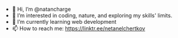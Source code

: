 - 👋 Hi, I’m @natancharge
- 👀 I’m interested in coding, nature, and exploring my skills' limits.
- 🌱 I’m currently learning web development
- 📫 How to reach me: https://linktr.ee/netanelchertkov

<!---
natancharge/natancharge is a ✨ special ✨ repository because its `README.md` (this file) appears on your GitHub profile.
You can click the Preview link to take a look at your changes.


- 💞️ I’m looking to collaborate on ...
--->
